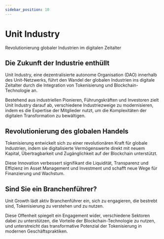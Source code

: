 ```yaml
---
sidebar_position: 10
---
```


# Unit Industry

Revolutionierung globaler Industrien im digitalen Zeitalter

## Die Zukunft der Industrie enthüllt

Unit Industry, eine dezentralisierte autonome Organisation (DAO) innerhalb des Unit-Netzwerks, führt den Wandel der globalen Industrien ins digitale Zeitalter durch die Integration von Tokenisierung und Blockchain-Technologie an.

Bestehend aus industriellen Pionieren, Führungskräften und Investoren zielt Unit Industry darauf ab, verschiedene Industriezweige zu modernisieren, indem es die Expertise der Mitglieder nutzt, um die Komplexitäten der digitalen Transformation zu bewältigen.

## Revolutionierung des globalen Handels

Tokenisierung entwickelt sich zu einer revolutionären Kraft für globale Industrien, indem sie digitalisierte Vermögenswerte direkt mit neuem Kapital, Übertragbarkeit und Zugänglichkeit auf der Blockchain unterstützt.

Diese Innovation verbessert signifikant die Liquidität, Transparenz und Effizienz im Asset Management und Investment und schafft neue Wege für Finanzierung und Wachstum.

## Sind Sie ein Branchenführer?

Unit Growth lädt aktiv Branchenführer ein, sich zu engagieren, die bestrebt sind, Tokenisierung zu verstehen und zu nutzen.

Diese Offenheit spiegelt ein Engagement wider, verschiedene Sektoren dabei zu unterstützen, die Vorteile der Blockchain-Technologie zu nutzen, und unterstreicht das transformative Potenzial der Tokenisierung in modernen Geschäftspraktiken.
